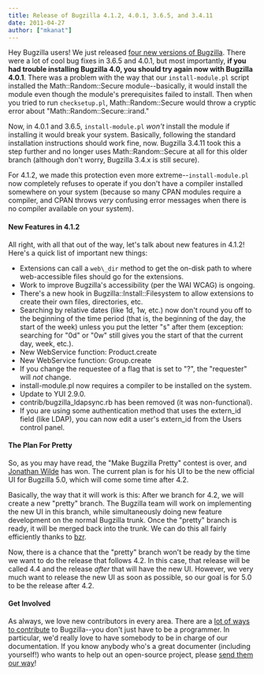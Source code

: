 ```yaml
---
title: Release of Bugzilla 4.1.2, 4.0.1, 3.6.5, and 3.4.11
date: 2011-04-27
author: ["mkanat"]
---
```

Hey Bugzilla users\! We just released [four new versions of
Bugzilla](http://www.bugzilla.org/news/#release401). There were a lot of
cool bug fixes in 3.6.5 and 4.0.1, but most importantly, **if you had
trouble installing Bugzilla 4.0, you should try again now with Bugzilla
4.0.1**. There was a problem with the way that our `install-module.pl`
script installed the Math::Random::Secure module--basically, it would
install the module even though the module's prerequisites failed to
install. Then when you tried to run `checksetup.pl`,
Math::Random::Secure would throw a cryptic error about
"Math::Random::Secure::irand."

Now, in 4.0.1 and 3.6.5, `install-module.pl` *won't* install the module
if installing it would break your system. Basically, following the
standard installation instructions should work fine, now. Bugzilla
3.4.11 took this a step further and no longer uses Math::Random::Secure
at all for this older branch (although don't worry, Bugzilla 3.4.x is
still secure).

For 4.1.2, we made this protection even more
extreme--`install-module.pl` now completely refuses to operate if you
don't have a compiler installed somewhere on your system (because so
many CPAN modules require a compiler, and CPAN throws *very* confusing
error messages when there is no compiler available on your system).

#### New Features in 4.1.2

All right, with all that out of the way, let's talk about new features
in 4.1.2\! Here's a quick list of important new things:

  - Extensions can call a `web\_dir` method to
    get the on-disk path to where web-accessible files should go for the
    extensions.
  - Work to improve Bugzilla's accessibility (per the WAI WCAG) is
    ongoing.
  - There's a new hook in Bugzilla::Install::Filesystem to allow
    extensions to create their own files, directories, etc.
  - Searching by relative dates (like 1d, 1w, etc.) now don't round you
    off to the beginning of the time period (that is, the beginning of
    the day, the start of the week) unless you put the letter "s" after
    them (exception: searching for "0d" or "0w" still gives you the
    start of that the current day, week, etc.).
  - New WebService function: Product.create
  - New WebService function: Group.create
  - If you change the requestee of a flag that is set to "?", the
    "requester" will *not* change.
  - install-module.pl now requires a compiler to be installed on the
    system.
  - Update to YUI 2.9.0.
  - contrib/bugzilla\_ldapsync.rb has been removed (it was
    non-functional).
  - If you are using some authentication method that uses the extern\_id
    field (like LDAP), you can now edit a user's extern\_id from the
    Users control panel.

#### The Plan For Pretty

So, as you may have read, the "Make Bugzilla Pretty" contest is over,
and [Jonathan Wilde](http://speedbreeze.com/) has won. The current plan
is for his UI to be the new official UI for Bugzilla 5.0, which will
come some time after 4.2.

Basically, the way that it will work is this: After we branch for 4.2,
we will create a new "pretty" branch. The Bugzilla team will work on
implementing the new UI in this branch, while simultaneously doing new
feature development on the normal Bugzilla trunk. Once the "pretty"
branch is ready, it will be merged back into the trunk. We can do this
all fairly efficiently thanks to [bzr](http://bazaar.canonical.com/).

Now, there is a chance that the "pretty" branch won't be ready by the
time we want to do the release that follows 4.2. In this case, that
release will be called 4.4 and the release *after* that will have the
new UI. However, we very much want to release the new UI as soon as
possible, so our goal is for 5.0 to be the release after 4.2.

#### Get Involved

As always, we love new contributors in every area. There are a [lot of
ways to contribute](http://www.bugzilla.org/contribute/) to
Bugzilla--you don't just have to be a programmer. In particular, we'd
really love to have somebody to be in charge of our documentation. If
you know anybody who's a great documenter (including yourself\!) who
wants to help out an open-source project, please [send them our
way](http://wiki.mozilla.org/Bugzilla:Communicate)\!
